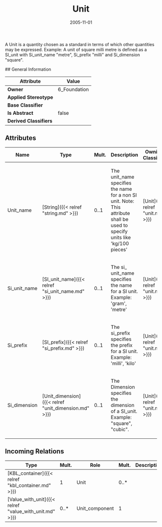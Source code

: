 ﻿---
title: Unit
toc: false
type: specs
date: "2005-11-01"
draft: false
specification: KBL
version: 2.3.sr1
documentType: "Recommendation"
elementType: Class
classes:
  - Unit
menu_name: kbl-2.3.sr1
---
<p>A Unit is a quantity chosen as a standard in terms of which other quantities may be expressed. Example: A unit of square milli metre is defined as a SI_unit with Si_unit_name "metre", Si_prefix "milli" and Si_dimension "square".</p>
## General Information

| Attribute               | Value |
|-------------------------|-------|
| **Owner**               | 6_Foundation |
| **Applied Stereotype**  |   |
| **Base Classifier**     |   |
| **Is Abstract**         | false |
| **Derived Classifiers** |   |

## Attributes
|  Name  |  Type  |  Mult.  |  Description  |  Owning Classifier  |
|--------|--------|---------|---------------|--------------|
|Unit_name | [String]({{< relref "string.md" >}}) | 0..1 | <p>The unit_name specifies the name for a non SI unit. Note: This attribute shall be used to specify units like 'kg/100 pieces'</p> | [Unit]({{< relref "unit.md" >}}) |
|Si_unit_name | [SI_unit_name]({{< relref "si_unit_name.md" >}}) | 0..1 | <p>The si_ unit_name specifies the name for a SI unit. Example:  'gram', 'metre'</p> | [Unit]({{< relref "unit.md" >}}) |
|Si_prefix | [SI_prefix]({{< relref "si_prefix.md" >}}) | 0..1 | <p>The si_prefix specifies the prefix for a SI unit. Example: 'milli', 'kilo'</p> | [Unit]({{< relref "unit.md" >}}) |
|Si_dimension | [Unit_dimension]({{< relref "unit_dimension.md" >}}) | 0..1 | <p>The Dimension specifies the dimension of a SI_unit. Example: "square", "cubic".</p> | [Unit]({{< relref "unit.md" >}}) |

##  Incoming Relations
|    Type  |   Mult.  |   Role    |   Mult.   |   Description  |
|----------|----------|-----------|-----------|----------------|
| [KBL_container]({{< relref "kbl_container.md" >}}) | 1 | Unit | 0..* |  |
| [Value_with_unit]({{< relref "value_with_unit.md" >}}) | 0..* | Unit_component | 1 |  |
